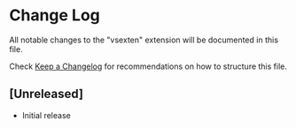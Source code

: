 # Change Log

All notable changes to the "vsexten" extension will be documented in this file.

Check [Keep a Changelog](http://keepachangelog.com/) for recommendations on how to structure this file.

## [Unreleased]

- Initial release